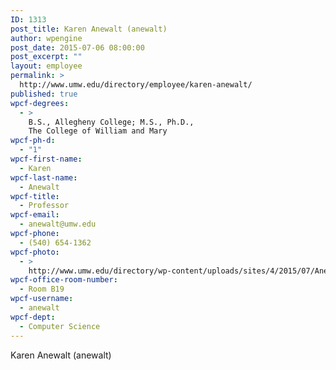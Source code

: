 ```yaml
---
ID: 1313
post_title: Karen Anewalt (anewalt)
author: wpengine
post_date: 2015-07-06 08:00:00
post_excerpt: ""
layout: employee
permalink: >
  http://www.umw.edu/directory/employee/karen-anewalt/
published: true
wpcf-degrees:
  - >
    B.S., Allegheny College; M.S., Ph.D.,
    The College of William and Mary
wpcf-ph-d:
  - "1"
wpcf-first-name:
  - Karen
wpcf-last-name:
  - Anewalt
wpcf-title:
  - Professor
wpcf-email:
  - anewalt@umw.edu
wpcf-phone:
  - (540) 654-1362
wpcf-photo:
  - >
    http://www.umw.edu/directory/wp-content/uploads/sites/4/2015/07/Anewalt-Karen09.jpg
wpcf-office-room-number:
  - Room B19
wpcf-username:
  - anewalt
wpcf-dept:
  - Computer Science
---
```

Karen Anewalt (anewalt)